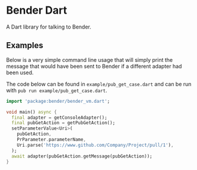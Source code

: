 # Bender Dart

A Dart library for talking to Bender.

## Examples

Below is a very simple command line usage that will simply
print the message that would have been sent to Bender if
a different adapter had been used.

The code below can be found in `example/pub_get_case.dart` and
can be run with `pub run example/pub_get_case.dart`.

```dart
import 'package:bender/bender_vm.dart';

void main() async {
  final adapter = getConsoleAdapter();
  final pubGetAction = getPubGetAction();
  setParameterValue<Uri>(
    pubGetAction,
    PrParameter.parameterName,
    Uri.parse('https://www.github.com/Company/Project/pull/1'),
  );
  await adapter(pubGetAction.getMessage(pubGetAction));
}
```

